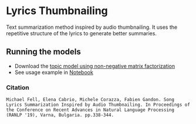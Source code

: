 # Lyrics Thumbnailing
Text summarization method inspired by audio thumbnailing. It uses the repetitive structure of the lyrics to generate better summaries.


## Running the models
- Download the [topic model using non-negative matrix factorization](LINK_HERE)
- See usage example in [Notebook](LINK_HERE)


### Citation
```
Michael Fell, Elena Cabrio, Michele Corazza, Fabien Gandon. Song Lyrics Summarization Inspired by Audio Thumbnailing. In Proceedings of the Conference on Recent Advances in Natural Language Processing (RANLP '19), Varna, Bulgaria. pp.338-344.
```
